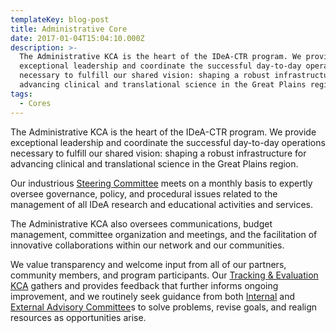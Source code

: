 ```yaml
---
templateKey: blog-post
title: Administrative Core
date: 2017-01-04T15:04:10.000Z
description: >-
  The Administrative KCA is the heart of the IDeA-CTR program. We provide
  exceptional leadership and coordinate the successful day-to-day operations
  necessary to fulfill our shared vision: shaping a robust infrastructure for
  advancing clinical and translational science in the Great Plains region.   
tags:
  - Cores
---
```

The Administrative KCA is the heart of the IDeA-CTR program. We provide exceptional leadership and coordinate the successful day-to-day operations necessary to fulfill our shared vision: shaping a robust infrastructure for advancing clinical and translational science in the Great Plains region.   



Our industrious [Steering Committee](https://test-gpctr.unmc.edu/about-us/steering-committe-kca-operations/) meets on a monthly basis to expertly oversee governance, policy, and procedural issues related to the management of all IDeA research and educational activities and services.  



The Administrative KCA also oversees communications, budget management, committee organization and meetings, and the facilitation of innovative collaborations within our network and our communities. 



We value transparency and welcome input from all of our partners, community members, and program participants. Our [Tracking & Evaluation KCA](https://test-gpctr.unmc.edu/cores/tracking-evaluation-kca/) gathers and provides feedback that further informs ongoing improvement, and we routinely seek guidance from both [Internal](https://test-gpctr.unmc.edu/about-us/internal-advisory-committee/) and [External Advisory Committee](https://test-gpctr.unmc.edu/about-us/external-advisory-committee/)s to solve problems, revise goals, and realign resources as opportunities arise.
